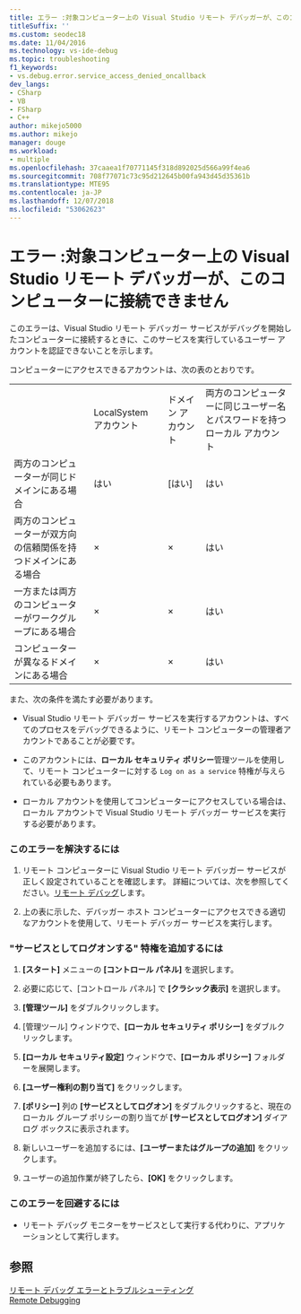 ```yaml
---
title: エラー :対象コンピューター上の Visual Studio リモート デバッガーが、このコンピューターに接続できません
titleSuffix: ''
ms.custom: seodec18
ms.date: 11/04/2016
ms.technology: vs-ide-debug
ms.topic: troubleshooting
f1_keywords:
- vs.debug.error.service_access_denied_oncallback
dev_langs:
- CSharp
- VB
- FSharp
- C++
author: mikejo5000
ms.author: mikejo
manager: douge
ms.workload:
- multiple
ms.openlocfilehash: 37caaea1f70771145f318d892025d566a99f4ea6
ms.sourcegitcommit: 708f77071c73c95d212645b00fa943d45d35361b
ms.translationtype: MTE95
ms.contentlocale: ja-JP
ms.lasthandoff: 12/07/2018
ms.locfileid: "53062623"
---
```

# <a name="error-the-visual-studio-remote-debugger-service-on-the-target-computer-cannot-connect-back-to-this-computer"></a>エラー :対象コンピューター上の Visual Studio リモート デバッガーが、このコンピューターに接続できません
このエラーは、Visual Studio リモート デバッガー サービスがデバッグを開始したコンピューターに接続するときに、このサービスを実行しているユーザー アカウントを認証できないことを示します。  
  
 コンピューターにアクセスできるアカウントは、次の表のとおりです。  
  
|||||  
|-|-|-|-|  
||LocalSystem アカウント|ドメイン アカウント|両方のコンピューターに同じユーザー名とパスワードを持つローカル アカウント|  
|両方のコンピューターが同じドメインにある場合|はい|[はい]|はい|  
|両方のコンピューターが双方向の信頼関係を持つドメインにある場合|×|×|はい|  
|一方または両方のコンピューターがワークグループにある場合|×|×|はい|  
|コンピューターが異なるドメインにある場合|×|×|はい|  
  
 また、次の条件を満たす必要があります。  
  
-   Visual Studio リモート デバッガー サービスを実行するアカウントは、すべてのプロセスをデバッグできるように、リモート コンピューターの管理者アカウントであることが必要です。  
  
-   このアカウントには、**ローカル セキュリティ ポリシー**管理ツールを使用して、リモート コンピューターに対する `Log on as a service` 特権が与えられている必要もあります。  
  
-   ローカル アカウントを使用してコンピューターにアクセスしている場合は、ローカル アカウントで Visual Studio リモート デバッガー サービスを実行する必要があります。  
  
### <a name="to-correct-this-error"></a>このエラーを解決するには  
  
1.  リモート コンピューターに Visual Studio リモート デバッガー サービスが正しく設定されていることを確認します。 詳細については、次を参照してください。[リモート デバッグ](../debugger/remote-debugging.md)します。  
  
2.  上の表に示した、デバッガー ホスト コンピューターにアクセスできる適切なアカウントを使用して、リモート デバッガー サービスを実行します。  
  
### <a name="to-add-log-on-as-a-service-privilege"></a>"サービスとしてログオンする" 特権を追加するには  
  
1.  **[スタート]** メニューの **[コントロール パネル]** を選択します。  
  
2.  必要に応じて、[コントロール パネル] で **[クラシック表示]** を選択します。  
  
3.  **[管理ツール]** をダブルクリックします。   
  
4.  [管理ツール] ウィンドウで、**[ローカル セキュリティ ポリシー]** をダブルクリックします。  
  
5.  **[ローカル セキュリティ設定]** ウィンドウで、**[ローカル ポリシー]** フォルダーを展開します。  
  
6.  **[ユーザー権利の割り当て]** をクリックします。  
  
7.  **[ポリシー]** 列の **[サービスとしてログオン]** をダブルクリックすると、現在のローカル グループ ポリシーの割り当てが **[サービスとしてログオン]** ダイアログ ボックスに表示されます。  
  
8.  新しいユーザーを追加するには、**[ユーザーまたはグループの追加]** をクリックします。  
  
9. ユーザーの追加作業が終了したら、**[OK]** をクリックします。  
  
### <a name="to-work-around-this-error"></a>このエラーを回避するには  
  
-   リモート デバッグ モニターをサービスとして実行する代わりに、アプリケーションとして実行します。  
  
## <a name="see-also"></a>参照  
 [リモート デバッグ エラーとトラブルシューティング](../debugger/remote-debugging-errors-and-troubleshooting.md)   
 [Remote Debugging](../debugger/remote-debugging.md)